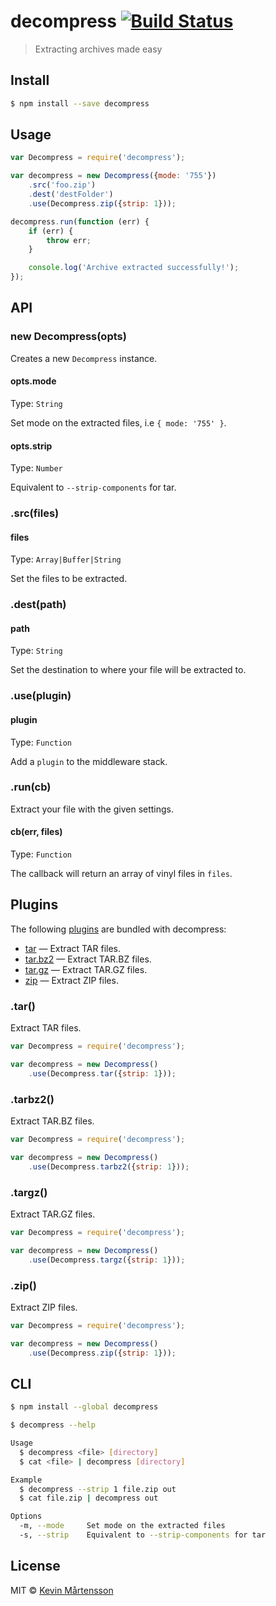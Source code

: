 # decompress [![Build Status](http://img.shields.io/travis/kevva/decompress.svg?style=flat)](https://travis-ci.org/kevva/decompress)

> Extracting archives made easy

## Install

```sh
$ npm install --save decompress
```

## Usage

```js
var Decompress = require('decompress');

var decompress = new Decompress({mode: '755'})
	.src('foo.zip')
	.dest('destFolder')
	.use(Decompress.zip({strip: 1}));

decompress.run(function (err) {
	if (err) {
		throw err;
	}

	console.log('Archive extracted successfully!');
});
```

## API

### new Decompress(opts)

Creates a new `Decompress` instance.

#### opts.mode

Type: `String`

Set mode on the extracted files, i.e `{ mode: '755' }`.

#### opts.strip

Type: `Number`

Equivalent to `--strip-components` for tar.

### .src(files)

#### files

Type: `Array|Buffer|String`

Set the files to be extracted.

### .dest(path)

#### path

Type: `String`

Set the destination to where your file will be extracted to.

### .use(plugin)

#### plugin

Type: `Function`

Add a `plugin` to the middleware stack.

### .run(cb)

Extract your file with the given settings.

#### cb(err, files)

Type: `Function`

The callback will return an array of vinyl files in `files`.

## Plugins

The following [plugins](https://www.npmjs.org/browse/keyword/decompressplugin) are bundled with decompress:

* [tar](#tar) — Extract TAR files.
* [tar.bz2](#tarbz2) — Extract TAR.BZ files.
* [tar.gz](#targz) — Extract TAR.GZ files.
* [zip](#zip) — Extract ZIP files.

### .tar()

Extract TAR files.

```js
var Decompress = require('decompress');

var decompress = new Decompress()
	.use(Decompress.tar({strip: 1}));
```

### .tarbz2()

Extract TAR.BZ files.

```js
var Decompress = require('decompress');

var decompress = new Decompress()
	.use(Decompress.tarbz2({strip: 1}));
```

### .targz()

Extract TAR.GZ files.

```js
var Decompress = require('decompress');

var decompress = new Decompress()
	.use(Decompress.targz({strip: 1}));
```

### .zip()

Extract ZIP files.

```js
var Decompress = require('decompress');

var decompress = new Decompress()
	.use(Decompress.zip({strip: 1}));
```

## CLI

```sh
$ npm install --global decompress
```

```sh
$ decompress --help

Usage
  $ decompress <file> [directory]
  $ cat <file> | decompress [directory]

Example
  $ decompress --strip 1 file.zip out
  $ cat file.zip | decompress out

Options
  -m, --mode     Set mode on the extracted files
  -s, --strip    Equivalent to --strip-components for tar
```

## License

MIT © [Kevin Mårtensson](https://github.com/kevva)
